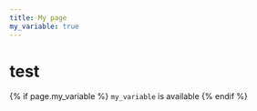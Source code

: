 ```yaml
---
title: My page
my_variable: true
---
```

# test

{% if page.my_variable %}
  `my_variable` is available
{% endif %}

